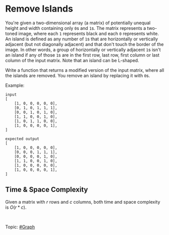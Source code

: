 # Remove Islands

You're given a two-dimensional array (a matrix) of potentially unequal height and width containing
only `0`s and `1`s. The matrix represents a two-toned image, where each `1` represents black and
each `0` represents white. An island is defined as any number of `1`s that are horizontally or
vertically adjacent (but not diagonally adjacent) and that don't touch the border of the image. In
other words, a group of horizontally or vertically adjacent `1`s isn't an island if any of those
`1`s are in the first row, last row, first column or last column of the input matrix. Note that an
island can be L-shaped.

Write a function that returns a modified version of the input matrix, where all the islands are
removed. You remove an island by replacing it with `0`s.

Example:

```
input
[
    [1, 0, 0, 0, 0, 0],
    [0, 1, 0, 1, 1, 1],
    [0, 0, 1, 0, 1, 0],
    [1, 1, 0, 0, 1, 0],
    [1, 0, 1, 1, 0, 0],
    [1, 0, 0, 0, 0, 1],
]

expected output
[
    [1, 0, 0, 0, 0, 0],
    [0, 0, 0, 1, 1, 1],
    [0, 0, 0, 0, 1, 0],
    [1, 1, 0, 0, 1, 0],
    [1, 0, 0, 0, 0, 0],
    [1, 0, 0, 0, 0, 1],
]
```

## Time & Space Complexity

Given a matrix with <var>r</var> rows and <var>c</var> columns, both time and space complexity is
$O(r * c)$.

</br>

Topic: [#Graph]()
